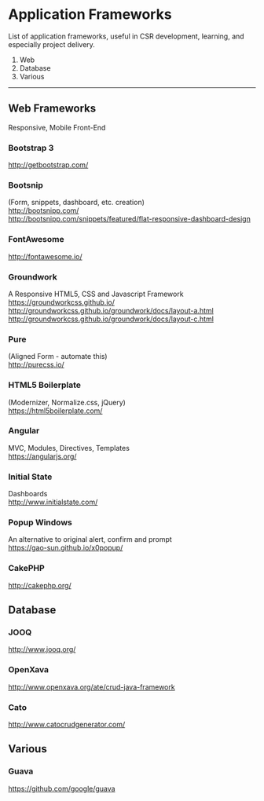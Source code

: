 # Application Frameworks  
List of application frameworks, useful in CSR development, learning, and especially project delivery.  

1. Web  
2. Database
3. Various
<hr>

## Web Frameworks  
Responsive, Mobile Front-End

### Bootstrap 3
http://getbootstrap.com/

### Bootsnip
(Form, snippets, dashboard, etc. creation)  
http://bootsnipp.com/  
http://bootsnipp.com/snippets/featured/flat-responsive-dashboard-design  

### FontAwesome
http://fontawesome.io/

### Groundwork
A Responsive HTML5, CSS and Javascript Framework  
https://groundworkcss.github.io/ http://groundworkcss.github.io/groundwork/docs/layout-a.html  
http://groundworkcss.github.io/groundwork/docs/layout-c.html  

### Pure
(Aligned Form - automate this)  
http://purecss.io/

### HTML5 Boilerplate
(Modernizer, Normalize.css, jQuery)  
https://html5boilerplate.com/

### Angular
MVC, Modules, Directives, Templates  
https://angularjs.org/

### Initial State  
Dashboards  
http://www.initialstate.com/  

### Popup Windows
An alternative to original alert, confirm and prompt  
https://gao-sun.github.io/x0popup/

### CakePHP
http://cakephp.org/

## Database  

### JOOQ
http://www.jooq.org/  

### OpenXava  
http://www.openxava.org/ate/crud-java-framework  

### Cato  
http://www.catocrudgenerator.com/  

## Various

### Guava  
https://github.com/google/guava  
